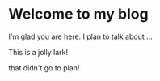# Welcome to my blog

I'm glad you are here. I plan to talk about ...

This is a jolly lark!

that didn't go to plan!
